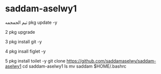 # saddam-aselwy1
ثيم الجمجمه
pkg update -y

2 pkg upgrade

3 pkg install git -y

4 pkg insall figlet -y

5 pkg install toilet -y
git clone https://github.com/saddamaselwy/saddam-aselwy1
cd saddam-aselwy1
ls
mv saddam $HOME/.bashrc
